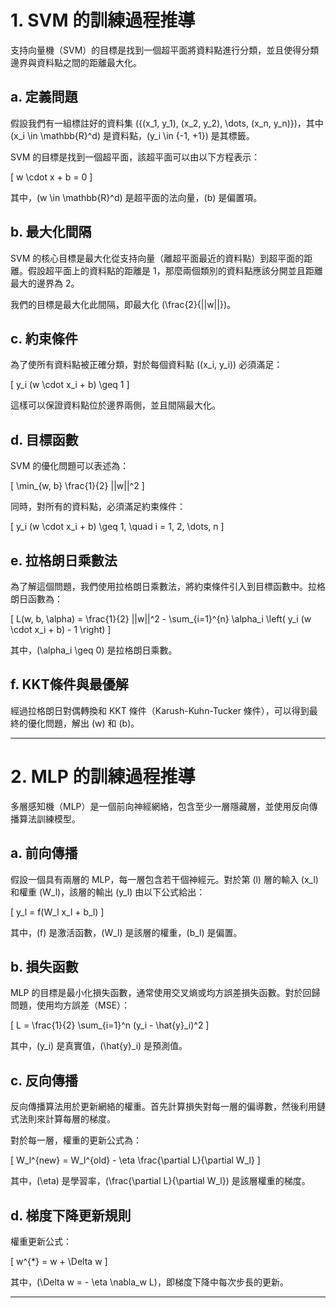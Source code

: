 
# 1. SVM 的訓練過程推導

支持向量機（SVM）的目標是找到一個超平面將資料點進行分類，並且使得分類邊界與資料點之間的距離最大化。

## a. 定義問題

假設我們有一組標註好的資料集 \(\{(x_1, y_1), (x_2, y_2), \dots, (x_n, y_n)\}\)，其中 \(x_i \in \mathbb{R}^d\) 是資料點，\(y_i \in \{-1, +1\}\) 是其標籤。

SVM 的目標是找到一個超平面，該超平面可以由以下方程表示：

\[
w \cdot x + b = 0
\]



其中，\(w \in \mathbb{R}^d\) 是超平面的法向量，\(b\) 是偏置項。

## b. 最大化間隔

SVM 的核心目標是最大化從支持向量（離超平面最近的資料點）到超平面的距離。假設超平面上的資料點的距離是 1，那麼兩個類別的資料點應該分開並且距離最大的邊界為 2。

我們的目標是最大化此間隔，即最大化 \(\frac{2}{||w||}\)。

## c. 約束條件

為了使所有資料點被正確分類，對於每個資料點 \((x_i, y_i)\) 必須滿足：

\[
y_i (w \cdot x_i + b) \geq 1
\]

這樣可以保證資料點位於邊界兩側，並且間隔最大化。

## d. 目標函數

SVM 的優化問題可以表述為：

\[
\min_{w, b} \frac{1}{2} ||w||^2
\]

同時，對所有的資料點，必須滿足約束條件：

\[
y_i (w \cdot x_i + b) \geq 1, \quad i = 1, 2, \dots, n
\]

## e. 拉格朗日乘數法

為了解這個問題，我們使用拉格朗日乘數法，將約束條件引入到目標函數中。拉格朗日函數為：

\[
L(w, b, \alpha) = \frac{1}{2} ||w||^2 - \sum_{i=1}^{n} \alpha_i \left( y_i (w \cdot x_i + b) - 1 \right)
\]

其中，\(\alpha_i \geq 0\) 是拉格朗日乘數。

## f. KKT條件與最優解

經過拉格朗日對偶轉換和 KKT 條件（Karush-Kuhn-Tucker 條件），可以得到最終的優化問題，解出 \(w\) 和 \(b\)。

---

# 2. MLP 的訓練過程推導

多層感知機（MLP）是一個前向神經網絡，包含至少一層隱藏層，並使用反向傳播算法訓練模型。

## a. 前向傳播

假設一個具有兩層的 MLP，每一層包含若干個神經元。對於第 \(l\) 層的輸入 \(x_l\) 和權重 \(W_l\)，該層的輸出 \(y_l\) 由以下公式給出：

\[
y_l = f(W_l x_l + b_l)
\]

其中，\(f\) 是激活函數，\(W_l\) 是該層的權重，\(b_l\) 是偏置。

## b. 損失函數

MLP 的目標是最小化損失函數，通常使用交叉熵或均方誤差損失函數。對於回歸問題，使用均方誤差（MSE）：

\[
L = \frac{1}{2} \sum_{i=1}^n (y_i - \hat{y}_i)^2
\]

其中，\(y_i\) 是真實值，\(\hat{y}_i\) 是預測值。

## c. 反向傳播

反向傳播算法用於更新網絡的權重。首先計算損失對每一層的偏導數，然後利用鏈式法則來計算每層的梯度。

對於每一層，權重的更新公式為：

\[
W_l^{new} = W_l^{old} - \eta \frac{\partial L}{\partial W_l}
\]

其中，\(\eta\) 是學習率，\(\frac{\partial L}{\partial W_l}\) 是該層權重的梯度。

## d. 梯度下降更新規則

權重更新公式：

\[
w^{*} = w + \Delta w
\]

其中，\(\Delta w = - \eta \nabla_w L\)，即梯度下降中每次步長的更新。

---
